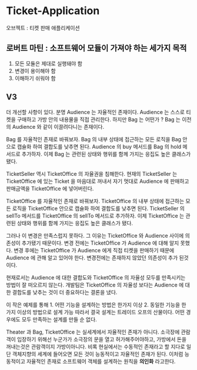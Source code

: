 # Ticket-Application
오브젝트 : 티켓 판매 애플리케이션

## 로버트 마틴 : 소프트웨어 모듈이 가져야 하는 세가지 목적
1. 모든 모듈은 제대로 실행돼야 함
2. 변경이 용이해야 함
3. 이해하기 쉬워야 함

## V3
더 개선할 사항이 있다. 분명 Audience 는 자율적인 존재이다. Audience 는 스스로 티켓을 구매하고
가방 안의 내용물을 직접 관리한다. 하지만 Bag 는 어떤가 ? Bag 는 이전의 Audience 와 같이
이끌려다니는 존재이다.

Bag 를 자율적인 존재로 바꿔보자. Bag 의 내부 상태에 접근하는 모든 로직을 Bag 안으로 캡슐화 하여
결합도를 낮추면 된다. Audience 의 buy 메서드를 Bag 의 hold 메서드로 추가하자. 이제 Bag 는
관련된 상태와 행위를 함께 가지는 응집도 높은 클래스가 됐다.

TicketSeller 역시 TicketOffice 의 자율권을 침해한다. 현재의 TicketSeller 는 TicketOffice
에 있는 Ticket 을 마음대로 꺼내서 자기 멋대로 Audience 에 판매하고 판매금액을 TicketOffice 에
넣어버린다.

TicketOffice 를 자율적인 존재로 바꿔보자. TicketOffice 의 내부 상태에 접근하는 모든 로직을
TicketOffice 안으로 캡슐화 하여 결합도를 낮추면 된다. TicketSeller 의 sellTo 메서드를 TicketOffice
의 sellTo 메서드로 추가하자. 이제 TicketOffice 는 관련된 상태와 행위를 함께 가지는 응집도 높은
클래스가 됐다.

그러나 이 변경은 만족스럽지 못하다. 그 이유는 TicketOffice 와 Audience 사이에 의존성이 추가됐기 때문이다.
변경 전에는 TicketOffice 가 Audience 에 대해 알지 못했다. 변경 후에는 TicketOffice 가 Audience 에게
직접 티켓을 판매하기 때문에 Audience 에 관해 알고 있어야 한다. 변경전에는 존재하지 않았던 의존성이
추가 된것이다.

현재로서는 Audience 에 대한 결합도와 TicketOffice 의 자율성 모두를 만족시키는 방법이 잘 떠오르지 않는다.
개발팀은 TicketOffice 의 자율성 보다는 Audience 에 대한 결합도를 낮추는 것이 더 중요하다는 결론을 냈다.

이 작은 예제를 통해 1. 어떤 기능을 설계하는 방법은 한가지 이상 2. 동일한 기능을 한 가지 이상의 방법으로 설계 가능
따라서 결국 설계는 트레이드 오프의 산물이다. 어떤 경우에도 모두 만족하는 설계를 만들 순 없다.

Theater 과 Bag, TicketOffice 는 실세계에서 자율적인 존재가 아니다. 소극장에 관람객이 입장하기 위해선
누군가가 소극장의 문을 열고 허가해주어야하고, 가방에서 돈을 꺼내는것은 관람객이지 가방이아니다. 비록 현실에서는
수동적인 존재라고 할 지다로 일단 객체지향의 세계에 들어오면 모든 것이 능동적이고 자율적인 존재가 된다.
이처럼 능동적이고 자율적인 존재로 소프트웨어 객체를 설계하는 원칙을 **의인화** 라고한다.
